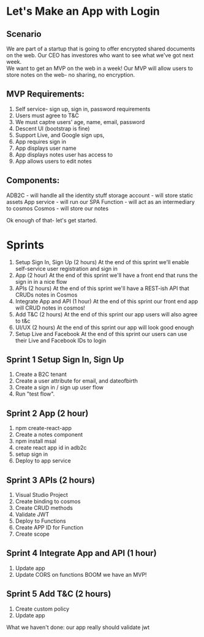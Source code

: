 # Let's Make an App with Login

## Scenario 
We are part of a startup that is going to offer encrypted shared documents on the web.
Our CEO has investores who want to see what we've got next week.  
We want to get an MVP on the web in a week!
Our MVP will allow users to store notes on the web- no sharing, no encryption.


## MVP Requirements:
1. Self service- sign up, sign in, password requirements    
2. Users must agree to T&C
3. We must captre users' age, name, email, password
4. Descent UI (bootstrap is fine)
5. Support Live, and Google sign ups,
6. App requires sign in
7. App displays user name
8. App displays notes user has access to
9. App allows users to edit notes


## Components:
ADB2C - will handle all the identity stuff
storage account - will store static assets
App service - will run our SPA
Function - will act as an intermediary to cosmos
Cosmos - will store our notes

Ok enough of that- let's get started.

# Sprints
1. Setup Sign In, Sign Up (2 hours)
At the end of this sprint we'll enable self-service user registration and sign in
2. App (2 hour)
At the end of this sprint we'll have a front end that runs the sign in in a nice flow
3. APIs (2 hours)
At the end of this sprint we'll have a REST-ish API that CRUDs notes in Cosmos
4. Integrate App and API (1 hour)
At the end of this sprint our front end app will CRUD notes in cosmos!
5. Add T&C (2 hours)
At the end of this sprint our app users will also agree to t&c
6. UI/UX (2 hours)
At the end of this sprint our app will look good enough
7. Setup Live and Facebook
At the end of this sprint our users can use their Live and Facebook IDs to login

## Sprint 1 Setup Sign In, Sign Up
1. Create a B2C tenant
2. Create a user attribute for email, and dateofbirth
3. Create a sign in / sign up user flow
4. Run "test flow".

## Sprint 2 App (2 hour)
1. npm create-react-app
2. Create a notes component
3. npm install msal
4. create react app id in adb2c
5. setup sign in
6. Deploy to app service

## Sprint 3 APIs (2 hours)
1. Visual Studio Project
2. Create binding to cosmos
3. Create CRUD methods
4. Validate JWT
5. Deploy to Functions
6. Create APP ID for Function
7. Create scope 

## Sprint 4 Integrate App and API (1 hour)
1. Update app
2. Update CORS on functions
BOOM we have an MVP!

## Sprint 5 Add T&C (2 hours)
1. Create custom policy
2. Update app


What we haven't done:
our app really should validate jwt
